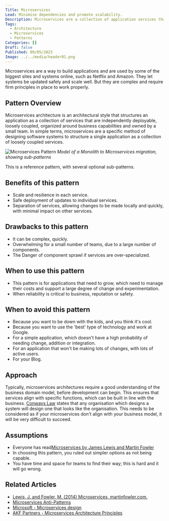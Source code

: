 ```yaml
---
Title: Microservices
Lead: Minimise dependencies and promote scalability.
Description: Microservices are a collection of application services that are independently deployable, loosely coupled and organized around business capabilities.
Tags:
  - Architecture
  - Microservices
  - Patterns
Categories: []
Draft: false
Published: 09/05/2023
Image: ../../media/header01.png
---
```


Microservices are a way to build applications and are used by some of the biggest sites and systems online, such as Netflix and Amazon. They let systems be updated safely and scale well. But they are complex and require firm principles in place to work properly.

## Pattern Overview

Microservices architecture is an architectural style that structures an application as a collection of services that are independently deployable, loosely coupled, organized around business capabilities and owned by a small team. In simple terms, microservices are a specific method of designing software systems to structure a single application as a collection of loosely coupled services.

![Microservices Pattern](/media/microservices-patterns.png)
*Model of a Monolith to Microservices migration, showing sub-patterns*

This is a reference pattern, with several optional sub-patterns.

## Benefits of this pattern

* Scale and resilience in each service.
* Safe deployment of updates to individual services.
* Separation of services, allowing changes to be made locally and quickly, with
minimal impact on other services.

## Drawbacks to this pattern

* It can be complex, quickly.
* Overwhelming for a small number of teams, due to a large number of
components.
* The Danger of component sprawl if services are over-specialized.

## When to use this pattern

* This pattern is for applications that need to grow, which need to manage
their costs and support a large degree of change and experimentation.
* When reliability is critical to business, reputation or safety.

## When to avoid this pattern

* Because you want to be down with the kids, and you think it's cool.
* Because you want to use the 'best' type of technology and work at Google.
* For a simple application, which doesn't have a high probability of needing
change, addition or integration.
* For an application that won't be making lots of changes, with lots of
active users.
* For your Blog.

## Approach

Typically, microservices architectures require a good understanding of the business domain model, before development can begin. This ensures that services align with specific functions, which can be built in line with the business. [Conways Law](https://en.wikipedia.org/wiki/Conway's_law) states that any organisation which designs a system will design one that looks like the organisation. This needs to be considered as if your microservices don't align with your business model, it will be very difficult to succeed.

## Assumptions

* Everyone has read[Microservices by James Lewis and Martin Fowler](https://martinfowler.com/articles/microservices.html)
* In choosing this pattern, you ruled out simpler options as not being capable.
* You have time and space for teams to find their way; this is hard and it
will go wrong.

## Related Articles

* [Lewis, J. and Fowler, M. (2014) Microservices, martinfowler.com.](https://martinfowler.com/articles/microservices.html)
* [Microservices Anti-Patterns](xref:microservices-anti-patterns)
* [Microsoft - Microservices design](https://learn.microsoft.com/en-us/azure/architecture/microservices/)
* [AKF Partners - Microservices Architecture Principles](https://akfpartners.com/growth-blog/microservice-architecture-principles)
